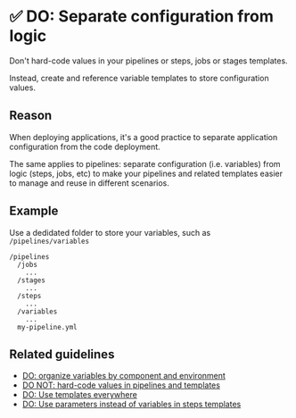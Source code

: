 # ✅ DO: Separate configuration from logic

Don't hard-code values in your pipelines or steps, jobs or stages templates.

Instead, create and reference variable templates to store configuration values.

## Reason

When deploying applications, it's a good practice to separate application
configuration from the code deployment.

The same applies to pipelines: separate configuration (i.e. variables) from
logic (steps, jobs, etc) to make your pipelines and related templates easier to
manage and reuse in different scenarios.

## Example

Use a dedidated folder to store your variables, such as `/pipelines/variables`

```plaintext
/pipelines
  /jobs
    ...
  /stages
    ...
  /steps
    ...
  /variables
    ...
  my-pipeline.yml
```

## Related guidelines

- [DO: organize variables by component and environment](../variables/do-organize-variables.md)
- [DO NOT: hard-code values in pipelines and templates](https://ruijarimba.visualstudio.com/ruijarimba/_git/azure-pipelines-guidelines/guidelines/general/donot-hard-code-values.md)
- [DO: Use templates everywhere](https://ruijarimba.visualstudio.com/ruijarimba/_git/azure-pipelines-guidelines/guidelines/general/do-use-templates-everywhere.md)
- [DO: Use parameters instead of variables in steps templates](https://ruijarimba.visualstudio.com/ruijarimba/_git/azure-pipelines-guidelines/guidelines/steps/avoid-using-variables.md)
